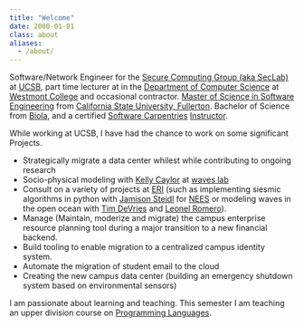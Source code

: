 ```yaml
---
title: "Welcome"
date: 2000-01-01
class: about
aliases:
  - /about/
---
```


Software/Network Engineer for the [Secure Computing Group (aka SecLab)](https://seclab.cs.ucsb.edu "SecLab") at 
[UCSB](https://www.ucsb.edu "University of California, Santa Barbara"), part time lecturer 
at in the [Department of Computer Science](https://www.westmont.edu/computer-science) at 
[Westmont College](https://westmont.edu) and occasional contractor. 
[Master of Science in Software Engineering](http://www.fullerton.edu/ecs/) from 
[California State University, Fullerton](http://www.fullerton.edu/ecs/). Bachelor of Science from 
[Biola](https://www.biola.edu/), and a certified 
[Software Carpentries](https://software-carpentry.org/)
[Instructor](https://carpentries.org/instructors/#noah-de).

While working at UCSB, I have had the chance to work on some significant Projects.

 - Strategically migrate a data center whilest while contributing to ongoing research
 - Socio-physical modeling with [Kelly Caylor](https://bren.ucsb.edu/people/kelly-caylor) at [waves lab](http://caylor.eri.ucsb.edu/)
 - Consult on a variety of projects at [ERI](https://eri.ucsb.edu) (such as implementing siesmic algorithms in python with [Jamison Steidl](https://www.eri.ucsb.edu/people/jamison-steidl) for [NEES](http://www.nees.ucsb.edu/) or modeling waves in the open ocean with [Tim DeVries](https://tdevries.eri.ucsb.edu/) and [Leonel Romero](https://leonelromero.com/)).
 - Manage (Maintain, moderize and migrate) the campus enterprise resource planning tool during a major transition to a new financial backend.
 - Build tooling to enable migration to a centralized campus identity system.
 - Automate the migration of student email to the cloud
 - Creating the new campus data center (building an emergency shutdown system based on environmental sensors)

  I am passionate about learning and teaching. This semester I am teaching an upper division course on [Programming Languages](https://cs-105.github.io/).